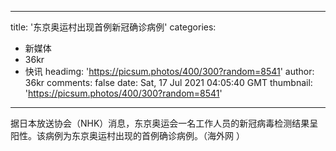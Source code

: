 
---
title: '东京奥运村出现首例新冠确诊病例'
categories: 
 - 新媒体
 - 36kr
 - 快讯
headimg: 'https://picsum.photos/400/300?random=8541'
author: 36kr
comments: false
date: Sat, 17 Jul 2021 04:05:40 GMT
thumbnail: 'https://picsum.photos/400/300?random=8541'
---

<div>   
据日本放送协会（NHK）消息，东京奥运会一名工作人员的新冠病毒检测结果呈阳性。该病例为东京奥运村出现的首例确诊病例。（海外网 ）  
</div>
            